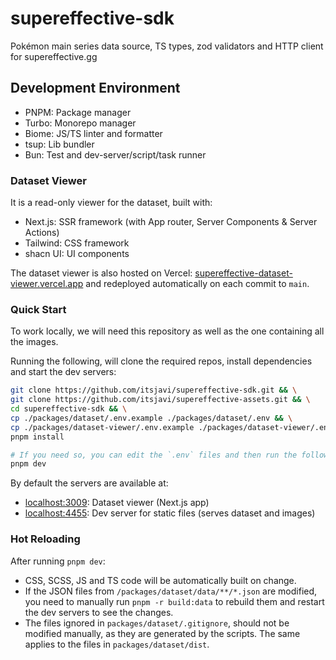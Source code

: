 # supereffective-sdk

Pokémon main series data source, TS types, zod validators and HTTP client for supereffective.gg

## Development Environment

- PNPM: Package manager
- Turbo: Monorepo manager
- Biome: JS/TS linter and formatter
- tsup: Lib bundler
- Bun: Test and dev-server/script/task runner

### Dataset Viewer

It is a read-only viewer for the dataset, built with:

- Next.js: SSR framework (with App router, Server Components & Server Actions)
- Tailwind: CSS framework
- shacn UI: UI components

The dataset viewer is also hosted on Vercel:
[supereffective-dataset-viewer.vercel.app](https://supereffective-dataset-viewer.vercel.app/) and redeployed
automatically on each commit to `main`.

### Quick Start

To work locally, we will need this repository as well as the one containing all the images.

Running the following, will clone the required repos, install dependencies and start the dev servers:

```sh
git clone https://github.com/itsjavi/supereffective-sdk.git && \
git clone https://github.com/itsjavi/supereffective-assets.git && \
cd supereffective-sdk && \
cp ./packages/dataset/.env.example ./packages/dataset/.env && \
cp ./packages/dataset-viewer/.env.example ./packages/dataset-viewer/.env && \
pnpm install

# If you need so, you can edit the `.env` files and then run the following to start the servers and watchers:
pnpm dev
```

By default the servers are available at:

- [localhost:3009](http://localhost:3009): Dataset viewer (Next.js app)
- [localhost:4455](http://localhost:4455): Dev server for static files (serves dataset and images)

### Hot Reloading

After running `pnpm dev`:

- CSS, SCSS, JS and TS code will be automatically built on change.
- If the JSON files from `/packages/dataset/data/**/*.json` are modified, you need to manually run `pnpm -r build:data`
  to rebuild them and restart the dev servers to see the changes.
- The files ignored in `packages/dataset/.gitignore`, should not be modified manually, as they are generated by the
  scripts. The same applies to the files in `packages/dataset/dist`.
